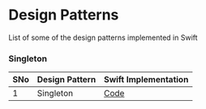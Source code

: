 # Design Patterns
List of some of the design patterns implemented in Swift

### Singleton

| SNo | Design Pattern | Swift Implementation |
| --- | --- | --- |
| 1 | Singleton | [Code](Singleton/Singleton.playground/Contents.swift)
